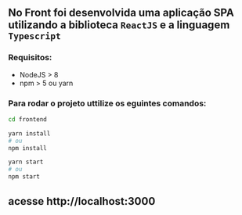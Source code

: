 ## No Front foi desenvolvida uma aplicação SPA utilizando a biblioteca `ReactJS` e a linguagem `Typescript`

### Requisitos:

- NodeJS > 8
- npm > 5 ou yarn

### Para rodar o projeto uttilize os eguintes comandos:

```sh
cd frontend

yarn install
# ou
npm install

yarn start
# ou
npm start
```

## acesse http://localhost:3000
